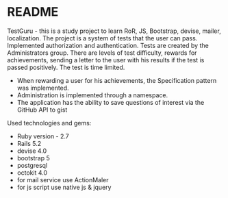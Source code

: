 # README

TestGuru - this is a study project to learn RoR, JS, Bootstrap, devise, mailer, localization. 
The project is a system of tests that the user can pass. Implemented authorization and authentication. Tests are created by the Administrators group. There are levels of test difficulty, rewards for achievements, sending a letter to the user with his results if the test is passed positively. The test is time limited.

* When rewarding a user for his achievements, the Specification pattern was implemented.
* Administration is implemented through a namespace.
* The application has the ability to save questions of interest via the GitHub API to gist

Used technologies and gems:
* Ruby version - 2.7
* Rails 5.2
* devise 4.0
* bootstrap 5
* postgresql 
* octokit 4.0
* for mail service use ActionMaler
* for js script use native js & jquery
  
